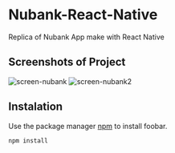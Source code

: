 # Nubank-React-Native
Replica of Nubank App make with React Native 

## Screenshots of Project 



![screen-nubank](https://user-images.githubusercontent.com/34096743/62403850-9d307100-b566-11e9-9cbe-2032eb97da98.png)
![screen-nubank2](https://user-images.githubusercontent.com/34096743/62403841-88ec7400-b566-11e9-8867-dfafceb78e94.png)

## Instalation
Use the package manager [npm](https://www.npmjs.com/) to install foobar.
```bash
npm install 
```
